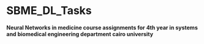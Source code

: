 # SBME_DL_Tasks
**Neural Networks in medicine course assignments for 4th year in systems and biomedical engineering department cairo university**
